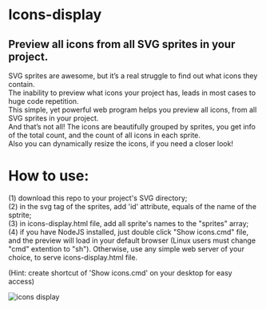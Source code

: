 # Icons-display  
## Preview all icons from all SVG sprites in your project.

SVG sprites are awesome, but it’s a real struggle to find out what icons they contain.  
The inability to preview what icons your project has, leads in most cases to huge code repetition.  
This simple, yet powerful web program helps you preview all icons, from all SVG sprites in your project.  
And that’s not all! The icons are beautifully grouped by sprites, you get info of the total count, and the count of all icons in each sprite.  
Also you can dynamically resize the icons, if you need a closer look!  

# How to use:
(1) download this repo to your project's SVG directory;  
(2) in the svg tag of the sprites, add 'id' attribute, equals of the name of the sptrite;  
(3) in icons-display.html file, add all sprite's names to the "sprites" array;  
(4) if you have NodeJS installed, just double click "Show icons.cmd" file, and the preview will load in your default browser (Linux users must change "cmd" extention to "sh"). Otherwise, use any simple web server of your choice, to serve icons-display.html file.   

(Hint: create shortcut of 'Show icons.cmd' on your desktop for easy access)  

![icons display](https://user-images.githubusercontent.com/26719853/156133184-243ec4ba-942a-4d19-ba45-cc0b215d85f2.png)
